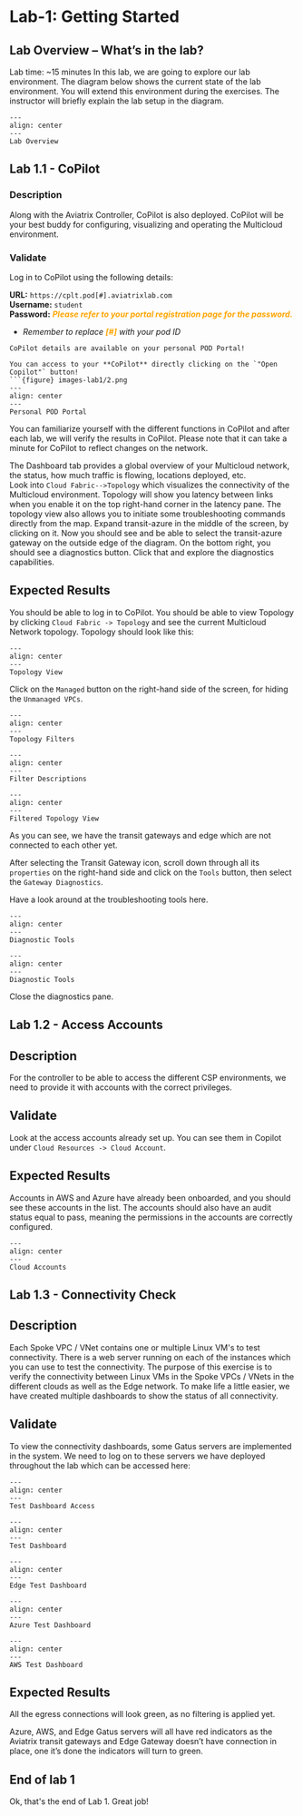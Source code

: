 
# Lab-1: Getting Started

## Lab Overview – What’s in the lab?

Lab time: ~15 minutes
In this lab, we are going to explore our lab environment. The diagram below shows the current state of the lab environment. You will extend this environment during the exercises. The instructor will briefly explain the lab setup in the diagram. 

```{figure} images-lab1/1.png
---
align: center
---
Lab Overview
```

## Lab 1.1 - CoPilot

### Description

Along with the Aviatrix Controller, CoPilot is also deployed. CoPilot will be your best buddy for configuring, visualizing and operating the Multicloud environment.

### Validate

Log in to CoPilot using the following details:

**URL:**  ```https://cplt.pod[#].aviatrixlab.com```  
**Username:**  ```student```  
**Password:** <span style="color:orange">***Please refer to your portal registration page for the password.***</span>  

* _Remember to replace <span style="color:orange">**[#]**</span> with your pod ID_

```{note}
CoPilot details are available on your personal POD Portal!

You can access to your **CoPilot** directly clicking on the `"Open Copilot"` button!
```{figure} images-lab1/2.png
---
align: center
---
Personal POD Portal
```

You can familiarize yourself with the different functions in CoPilot and after each lab, we will verify the results in CoPilot.
Please note that it can take a minute for CoPilot to reflect changes on the network.

The Dashboard tab provides a global overview of your Multicloud network, the status, how much traffic is flowing, locations deployed, etc.  
Look into `Cloud Fabric-->Topology` which visualizes the connectivity of the Multicloud environment. Topology will show you latency between links when you enable it on the top right-hand corner in the latency pane. The topology view also allows you to initiate some troubleshooting commands directly from the map. Expand transit-azure in the middle of the screen, by clicking on it. Now you should see and be able to select the transit-azure gateway on the outside edge of the diagram. On the bottom right, you should see a diagnostics button. Click that and explore the diagnostics capabilities.

## Expected Results

You should be able to log in to CoPilot. You should be able to view Topology by clicking `Cloud Fabric -> Topology` and see the current Multicloud Network topology. Topology should look like this:  

```{figure} images-lab1/3.png
---
align: center
---
Topology View
```

Click on the `Managed` button on the right-hand side of the screen, for hiding the `Unmanaged VPCs`.

```{figure} images-lab1/4.png
---
align: center
---
Topology Filters
```

```{figure} images-lab1/5.png
---
align: center
---
Filter Descriptions
```

```{figure} images-lab1/6.png
---
align: center
---
Filtered Topology View
```

As you can see, we have the transit gateways and edge which are not connected to each other yet. 

After selecting the Transit Gateway icon, scroll down through all its `properties` on the right-hand side and click on the `Tools` button, then select the `Gateway Diagnostics`. 

Have a look around at the troubleshooting tools here.

```{figure} images-lab1/7.png
---
align: center
---
Diagnostic Tools
```

```{figure} images-lab1/8.png
---
align: center
---
Diagnostic Tools
```

Close the diagnostics pane.

## Lab 1.2 - Access Accounts

## Description

For the controller to be able to access the different CSP environments, we need to provide it with accounts with the correct privileges.

## Validate

Look at the access accounts already set up. You can see them in Copilot under `Cloud Resources -> Cloud Account`.

## Expected Results

Accounts in AWS and Azure have already been onboarded, and you should see these accounts in the list. The accounts should also have an audit status equal to pass, meaning the permissions in the accounts are correctly configured.

```{figure} images-lab1/9.png
---
align: center
---
Cloud Accounts
```

## Lab 1.3 - Connectivity Check

## Description

Each Spoke VPC / VNet contains one or multiple Linux VM's to test connectivity. There is a web server running on each of the instances which you can use to test the connectivity. The purpose of this exercise is to verify the connectivity between Linux VMs in the Spoke VPCs / VNets in the different clouds as well as the Edge network. To make life a little easier, we have created multiple dashboards to show the status of all connectivity.

## Validate

To view the connectivity dashboards, some Gatus servers are implemented in the system. We need to log on to these servers we have deployed throughout the lab which can be accessed here:

```{figure} images-lab1/10.png
---
align: center
---
Test Dashboard Access
```

```{figure} images-lab1/11.png
---
align: center
---
Test Dashboard
```

```{figure} images-lab1/12.png
---
align: center
---
Edge Test Dashboard
```

```{figure} images-lab1/13.png
---
align: center
---
Azure Test Dashboard
```

```{figure} images-lab1/14.png
---
align: center
---
AWS Test Dashboard
```

## Expected Results

All the egress connections will look green, as no filtering is applied yet. 

Azure, AWS, and Edge Gatus servers will all have red indicators as the Aviatrix transit gateways and Edge Gateway doesn’t have connection in place, one it’s done the indicators will turn to green.


## End of lab 1

Ok, that's the end of Lab 1. Great job!
